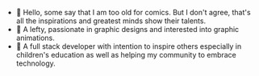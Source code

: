 - 👋 Hello, some say that I am too old for comics. But I don't agree, that's all the inspirations and greatest minds show their talents.
- 👀 A lefty, passionate in graphic designs and interested into graphic animations.
- 🌱 A full stack developer with intention to inspire others especially in children's education as well as helping my community to embrace technology.


<!---
AmySultan/AmySultan is a ✨ special ✨ repository because its `README.md` (this file) appears on your GitHub profile.
You can click the Preview link to take a look at your changes.
--->
